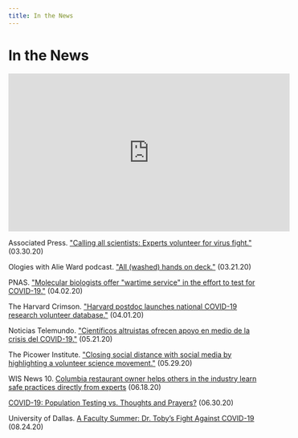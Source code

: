 ```yaml
---
title: In the News
---
```

# In the News

<iframe width="560" height="315" src="https://www.youtube-nocookie.com/embed/k2PtedjVYBQ" frameborder="0" allow="accelerometer; autoplay; encrypted-media; gyroscope; picture-in-picture" allowfullscreen></iframe>

Associated Press. ["Calling all scientists: Experts volunteer for virus fight."](https://apnews.com/8e9e0a20377f0547629e226f0f73f909) (03.30.20)

Ologies with Alie Ward podcast. ["All (washed) hands on deck."](https://www.alieward.com/ologies/handsondeck) (03.21.20)

PNAS. ["Molecular biologists offer "wartime service" in the effort to test for COVID-19."](http://blog.pnas.org/2020/04/preview-inner-workings-molecular-biologists-offer-wartime-service-in-the-effort-to-test-for-covid-19/) (04.02.20)

The Harvard Crimson. ["Harvard postdoc launches national COVID-19 research volunteer database."](https://www.thecrimson.com/article/2020/4/1/harvard-coronavirus-postdoc-volunteer-researcher-form/) (04.01.20)

Noticias Telemundo. ["Científicos altruistas ofrecen apoyo en medio de la crisis del COVID-19."](https://www.telemundo.com/noticias/2020/05/21/cientificos-altruistas-ofrecen-apoyo-en-medio-de-la-crisis-del-covid-19-tmvo9448733) (05.21.20)

The Picower Institute. ["Closing social distance with social media by highlighting a volunteer science movement."](https://picower.mit.edu/news/closing-social-distance-social-media-highlighting-volunteer-science-movement) (05.29.20)

WIS News 10. [Columbia restaurant owner helps others in the industry learn safe practices directly from experts](https://www.wistv.com/2020/06/18/columbia-restaurant-owner-helps-others-industry-learn-safe-practices-directly-experts/) (06.18.20)

[COVID-19: Population Testing vs. Thoughts and Prayers?](https://medium.com/@arhyne/covid-19-population-testing-vs-thoughts-and-prayers-454e64946dde) (06.30.20)

University of Dallas. [A Faculty Summer: Dr. Toby’s Fight Against COVID-19](https://udallas.edu/news/2020/a-faculty-summer-dr-tobys-fight-against-covid-19.php) (08.24.20)
